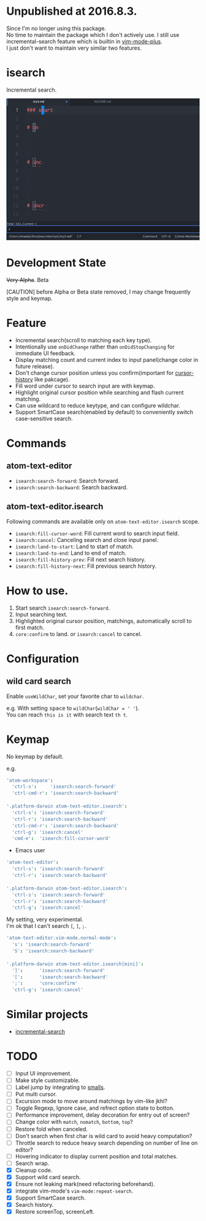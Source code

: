 # Unpublished at 2016.8.3.

Since I'm no longer using this package.  
No time to maintain the package which I don't actively use.
I still use incremental-search feature which is builtin in [vim-mode-plus](https://atom.io/packages/vim-mode-plus).  
I just don't want to maintain very similar two features.  

# isearch

Incremental search.

![gif](https://raw.githubusercontent.com/t9md/t9md/f7f57e9b165c36d4fc3bd6bc3dd10614264f189f/img/atom-isearch.gif)

# Development State
~~Very Alpha~~. Beta

[CAUTION] before Alpha or Beta state removed,
I may change frequently style and keymap.

# Feature

* Incremental search(scroll to matching each key type).
* Intentionally use `onDidChange` rather than `onDidStopChanging` for immediate UI feedback.
* Display matching count and current index to input panel(change color in future release).
* Don't change cursor position unless you confirm(important for [cursor-history](https://atom.io/packages/cursor-history) like pakcage).
* Fill word under cursor to search input are with keymap.
* Highlight original cursor position while searching and flash current matching.
* Can use wildcard to reduce keytype, and can configure wildchar.
* Support SmartCase search(enabled by default) to conveniently switch case-sensitive search.

# Commands

## atom-text-editor
* `isearch:search-forward`: Search forward.
* `isearch:search-backward`: Search backward.

## atom-text-editor.isearch

Following commands are available only on `atom-text-editor.isearch` scope.

* `isearch:fill-cursor-word`: Fill current word to search input field.
* `isearch:cancel`: Canceling search and close input panel.
* `isearch:land-to-start`: Land to start of match.
* `isearch:land-to-end`: Land to end of match.
* `isearch:fill-history-prev`: Fill next search history.
* `isearch:fill-history-next`: Fill previous search history.

# How to use.

1. Start search `isearch:search-forward`.
2. Input searching text.
3. Highlighted original cursor position, matchings, automatically scroll to first match.
4. `core:confirm` to land. or `isearch:cancel` to cancel.

# Configuration

## wild card search
Enable `useWildChar`, set your favorite char to `wildchar`.

e.g.
With setting <kbd>space</kbd> to `wildChar`(`wildChar = ' '`).  
You can reach `this is it` with search text `th t`.  

# Keymap

No keymap by default.

e.g.

```coffeescript
'atom-workspace':
  'ctrl-s':     'isearch:search-forward'
  'ctrl-cmd-r': 'isearch:search-backward'

'.platform-darwin atom-text-editor.isearch':
  'ctrl-s': 'isearch:search-forward'
  'ctrl-r': 'isearch:search-backward'
  'ctrl-cmd-r': 'isearch:search-backward'
  'ctrl-g': 'isearch:cancel'
  'cmd-e':  'isearch:fill-cursor-word'
```

* Emacs user

```coffeescript
'atom-text-editor':
  'ctrl-s': 'isearch:search-forward'
  'ctrl-r': 'isearch:search-backward'

'.platform-darwin atom-text-editor.isearch':
  'ctrl-s': 'isearch:search-forward'
  'ctrl-r': 'isearch:search-backward'
  'ctrl-g': 'isearch:cancel'
```

My setting, very experimental.  
I'm ok that I can't search `[`, `]`, `;`.

```coffeescript
'atom-text-editor.vim-mode.normal-mode':
  's': 'isearch:search-forward'
  'S': 'isearch:search-backward'

'.platform-darwin atom-text-editor.isearch[mini]':
  ']':      'isearch:search-forward'
  '[':      'isearch:search-backward'
  ';':      'core:confirm'
  'ctrl-g': 'isearch:cancel'
```

# Similar projects

* [incremental-search](https://atom.io/packages/incremental-search)

# TODO

* [ ] Input UI improvement.
* [ ] Make style customizable.
* [ ] Label jump by integrating to [smalls](https://atom.io/packages/smalls).
* [ ] Put multi cursor.
* [ ] Excursion mode to move around matchings by vim-like jkhl?
* [ ] Toggle Regexp, Ignore case, and refrect option state to botton.
* [ ] Performance improvement, delay decoration for entry out of screen?
* [ ] Change color with `match`, `nomatch`, `bottom`, `top`?
* [ ] Restore fold when canceled.
* [ ] Don't search when first char is wild card to avoid heavy computation?
* [ ] Throttle search to reduce heavy search depending on number of line on editor?
* [ ] Hovering indicator to display current position and total matches.
* [ ] Search wrap.
* [x] Cleanup code.
* [x] Support wild card search.
* [x] Ensure not leaking mark(need refactoring beforehand).
* [x] integrate vim-mode's `vim-mode:repeat-search`.
* [x] Support SmartCase search.
* [x] Search history.
* [x] Restore screenTop, screenLeft.
